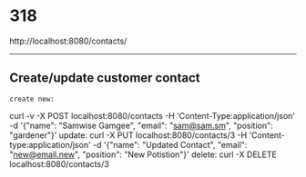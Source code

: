 # 318


http://localhost:8080/contacts/

---
Create/update customer contact
---
	create new:
curl -v -X POST localhost:8080/contacts -H 'Content-Type:application/json' -d '{"name": "Samwise Gamgee", "email": "sam@sam.sm", "position": "gardener"}'
	update:
curl -X PUT localhost:8080/contacts/3 -H 'Content-type:application/json' -d '{"name": "Updated Contact", "email": "new@email.new", "position": "New Potistion"}'
	delete:
curl -X DELETE localhost:8080/contacts/3
